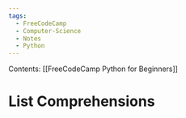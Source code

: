 ```yaml
---
tags:
  - FreeCodeCamp
  - Computer-Science
  - Notes
  - Python
---
```

Contents: [[FreeCodeCamp Python for Beginners]]
# List Comprehensions